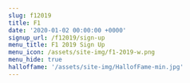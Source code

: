 ```yaml
---
slug: f12019
title: F1
date: '2020-01-02 00:00:00 +0000'
signup_url: /f12019/sign-up
menu_title: F1 2019 Sign Up
menu_icon: /assets/site-img/f1-2019-w.png
menu_hide: true
halloffame: '/assets/site-img/HallofFame-min.jpg'
---
```


